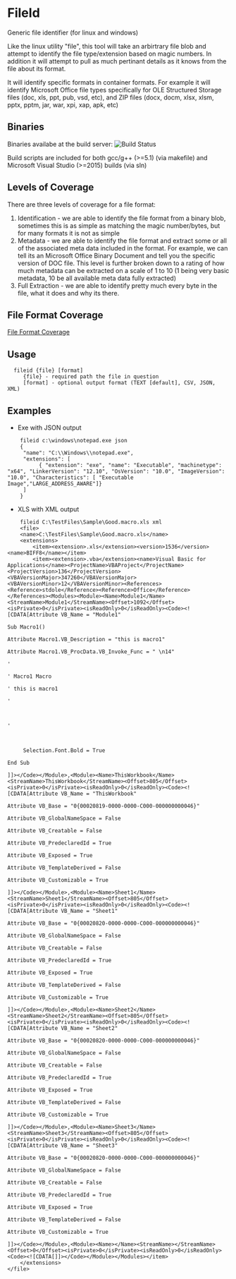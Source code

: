 
# FileId

Generic file identifier (for linux and windows)

Like the linux utility "file", this tool will take an arbirtrary file blob and attempt to identify the file type/extension based on magic numbers. In addition it will attempt to pull as much pertinant details as it knows from the file about its format.

It will identify specific formats in container formats. For example it will identify Microsoft Office file types specifically for OLE Structured Storage files (doc, xls, ppt, pub, vsd, etc), and ZIP files (docx, docm, xlsx, xlsm, pptx, pptm, jar, war, xpi, xap, apk,   etc)

## Binaries
Binaries availabe at the build server: ![Build Status](https://github.com/DBHeise/fileid/workflows/Continuous%20Integration/badge.svg)

Build scripts are included for both gcc/g++ (>=5.1) (via makefile) and Microsoft Visual Studio (>=2015) builds (via sln)

## Levels of Coverage

There are three levels of coverage for a file format:

1. Identification - we are able to identify the file format from a binary blob, sometimes this is as simple as matching the magic number/bytes, but for many formats it is not as simple
2. Metadata - we are able to identify the file format and extract some or all of the associated meta data included in the format. For example, we can tell its an Microsoft Office Binary Document and tell you the specific version of DOC file. This level is further broken down to a rating of how much metadata can be extracted on a scale of 1 to 10 (1 being very basic metadata, 10 be all available meta data fully extracted)
3. Full Extraction - we are able to identify pretty much every byte in the file, what it does and why its there.

## File Format Coverage

[File Format Coverage](./coverage.md)

## Usage

```
  fileid {file} [format]
	 {file} - required path the file in question
	 [format] - optional output format (TEXT [default], CSV, JSON, XML)
```

## Examples

* Exe with JSON output

```
	fileid c:\windows\notepad.exe json
	{
	 "name": "C:\\Windows\\notepad.exe",
	 "extensions": [
		  { "extension": "exe", "name": "Executable", "machinetype": "x64", "LinkerVersion": "12.10", "OsVersion": "10.0", "ImageVersion": "10.0", "Characteristics": [ "Executable Image","LARGE_ADDRESS_AWARE"]}
	 ]
	}
```

* XLS with XML output

```
	fileid C:\TestFiles\Sample\Good.macro.xls xml
	<file>
	<name>C:\TestFiles\Sample\Good.macro.xls</name>
	<extensions>
		<item><extension>.xls</extension><version>1536</version><name>BIFF8</name></item>
		<item><extension>.vba</extension><name>Visual Basic for Applications</name><ProjectName>VBAProject</ProjectName><ProjectVersion>136</ProjectVersion><VBAVersionMajor>347260</VBAVersionMajor><VBAVersionMinor>12</VBAVersionMinor><References><Reference>stdole</Reference><Reference>Office</Reference></References><Modules><Module><Name>Module1</Name><StreamName>Module1</StreamName><Offset>1092</Offset><isPrivate>0</isPrivate><isReadOnly>0</isReadOnly><Code><![CDATA[Attribute VB_Name = "Module1"

Sub Macro1()

Attribute Macro1.VB_Description = "this is macro1"

Attribute Macro1.VB_ProcData.VB_Invoke_Func = " \n14"

'

' Macro1 Macro

' this is macro1

'



'



	 Selection.Font.Bold = True

End Sub

]]></Code></Module>,<Module><Name>ThisWorkbook</Name><StreamName>ThisWorkbook</StreamName><Offset>805</Offset><isPrivate>0</isPrivate><isReadOnly>0</isReadOnly><Code><![CDATA[Attribute VB_Name = "ThisWorkbook"

Attribute VB_Base = "0{00020819-0000-0000-C000-000000000046}"

Attribute VB_GlobalNameSpace = False

Attribute VB_Creatable = False

Attribute VB_PredeclaredId = True

Attribute VB_Exposed = True

Attribute VB_TemplateDerived = False

Attribute VB_Customizable = True

]]></Code></Module>,<Module><Name>Sheet1</Name><StreamName>Sheet1</StreamName><Offset>805</Offset><isPrivate>0</isPrivate><isReadOnly>0</isReadOnly><Code><![CDATA[Attribute VB_Name = "Sheet1"

Attribute VB_Base = "0{00020820-0000-0000-C000-000000000046}"

Attribute VB_GlobalNameSpace = False

Attribute VB_Creatable = False

Attribute VB_PredeclaredId = True

Attribute VB_Exposed = True

Attribute VB_TemplateDerived = False

Attribute VB_Customizable = True

]]></Code></Module>,<Module><Name>Sheet2</Name><StreamName>Sheet2</StreamName><Offset>805</Offset><isPrivate>0</isPrivate><isReadOnly>0</isReadOnly><Code><![CDATA[Attribute VB_Name = "Sheet2"

Attribute VB_Base = "0{00020820-0000-0000-C000-000000000046}"

Attribute VB_GlobalNameSpace = False

Attribute VB_Creatable = False

Attribute VB_PredeclaredId = True

Attribute VB_Exposed = True

Attribute VB_TemplateDerived = False

Attribute VB_Customizable = True

]]></Code></Module>,<Module><Name>Sheet3</Name><StreamName>Sheet3</StreamName><Offset>805</Offset><isPrivate>0</isPrivate><isReadOnly>0</isReadOnly><Code><![CDATA[Attribute VB_Name = "Sheet3"

Attribute VB_Base = "0{00020820-0000-0000-C000-000000000046}"

Attribute VB_GlobalNameSpace = False

Attribute VB_Creatable = False

Attribute VB_PredeclaredId = True

Attribute VB_Exposed = True

Attribute VB_TemplateDerived = False

Attribute VB_Customizable = True

]]></Code></Module>,<Module><Name></Name><StreamName></StreamName><Offset>0</Offset><isPrivate>0</isPrivate><isReadOnly>0</isReadOnly><Code><![CDATA[]]></Code></Module></Modules></item>
	</extensions>
</file>

```
